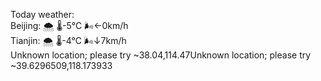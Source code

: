 Today weather:  
Beijing: 🌨  🌡️-5°C 🌬️←0km/h  
Tianjin: 🌨  🌡️-4°C 🌬️↓7km/h  
Unknown location; please try ~38.04,114.47Unknown location; please try ~39.6296509,118.173933  
